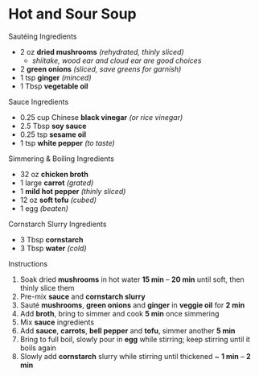 # Hot and Sour Soup

Sautéing Ingredients

- 2 oz **dried mushrooms** *(rehydrated, thinly sliced)*
  * *shiitake, wood ear and cloud ear are good choices*
- 2 **green onions** *(sliced, save greens for garnish)*
- 1 tsp **ginger** *(minced)*
- 1 Tbsp **vegetable oil**

Sauce Ingredients

- 0.25 cup Chinese **black vinegar** *(or rice vinegar)*
- 2.5 Tbsp **soy sauce**
- 0.25 tsp **sesame oil**
- 1 tsp **white pepper** *(to taste)*

Simmering & Boiling Ingredients

- 32 oz **chicken broth**
- 1 large **carrot** *(grated)*
- 1 **mild hot pepper** *(thinly sliced)*
- 12 oz **soft tofu** *(cubed)*
- 1 egg *(beaten)*

Cornstarch Slurry Ingredients

- 3 Tbsp **cornstarch**
- 3 Tbsp **water** *(cold)*

Instructions

1. Soak dried **mushrooms** in hot water **15 min** – **20 min** until soft, then thinly slice them
1. Pre-mix **sauce** and **cornstarch slurry**
1. Sauté **mushrooms**, **green onions** and **ginger** in **veggie oil** for **2 min**
1. Add **broth**, bring to simmer and cook **5 min** once simmering
1. Mix **sauce** ingredients
1. Add **sauce**, **carrots**, **bell pepper** and **tofu**, simmer another **5 min**
1. Bring to full boil, slowly pour in **egg** while stirring; keep stirring until it boils again
1. Slowly add **cornstarch** slurry while stirring until thickened ~ **1 min** – **2 min**
